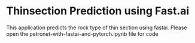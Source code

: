 # Thinsection Prediction using Fast.ai
This application predicts the rock type of thin section using fastai.
Please open the petronet-with-fastai-and-pytorch.ipynb file for code
